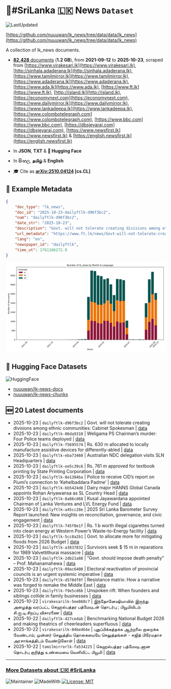 # 📄#SriLanka 🇱🇰 News `Dataset`

![LastUpdated](https://img.shields.io/badge/last_updated-2025--10--23_03:15:04-green)

[https://github.com/nuuuwan/lk_news/tree/data/data/lk_news](https://github.com/nuuuwan/lk_news/tree/data/data/lk_news)

A collection of lk_news documents.

- [**82,428** documents](https://github.com/nuuuwan/lk_news/tree/data/data/lk_news) (**1.2 GB**), from **2021-09-12** to **2025-10-23**, scraped from [https://www.virakesari.lk](https://www.virakesari.lk), [http://sinhala.adaderana.lk](http://sinhala.adaderana.lk), [https://www.tamilmirror.lk](https://www.tamilmirror.lk), [https://www.adaderana.lk](https://www.adaderana.lk), [https://www.ada.lk](https://www.ada.lk), [https://www.ft.lk](https://www.ft.lk), [http://island.lk](http://island.lk), [https://economynext.com](https://economynext.com), [https://www.dailymirror.lk](https://www.dailymirror.lk), [https://www.lankadeepa.lk](https://www.lankadeepa.lk), [https://www.colombotelegraph.com](https://www.colombotelegraph.com), [https://www.bbc.com](https://www.bbc.com), [https://dbsjeyaraj.com](https://dbsjeyaraj.com), [https://www.newsfirst.lk](https://www.newsfirst.lk) & [https://english.newsfirst.lk](https://english.newsfirst.lk)

- In **JSON**, **TXT** & **🤗 Hugging Face**

- In **සිංහල**, **தமிழ்** & **English**

- 🎓 Cite as **[arXiv:2510.04124](https://arxiv.org/abs/2510.04124) [cs.CL]**

## 📝 Example Metadata

```json
{
    "doc_type": "lk_news",
    "doc_id": "2025-10-23-dailyftlk-d96f3bc2",
    "num": "dailyftlk-d96f3bc2",
    "date_str": "2025-10-23",
    "description": "Govt. will not tolerate creating divisions among ethnic communities: Cabinet Spokesman",
    "url_metadata": "https://www.ft.lk/news/Govt-will-not-tolerate-creating-divisions-among-ethnic-communities-Cabinet-Spokesman/56-783341",
    "lang": "en",
    "newspaper_id": "dailyftlk",
    "time_ut": 1761166272.0
}
```

![Chart](https://raw.githubusercontent.com/nuuuwan/lk_news/refs/heads/data/data/lk_news/docs_by_month_and_lang.png)

## 🤗 Hugging Face Datasets

![HuggingFace](https://img.shields.io/badge/-HuggingFace-FDEE21?style=for-the-badge&logo=HuggingFace)

- [nuuuwan/lk-news-docs](https://huggingface.co/datasets/nuuuwan/lk-news-docs)
- [nuuuwan/lk-news-chunks](https://huggingface.co/datasets/nuuuwan/lk-news-chunks)

## 🆕 20 Latest documents

- 2025-10-23 | `dailyftlk-d96f3bc2` | Govt. will not tolerate creating divisions among ethnic communities: Cabinet Spokesman | [data](https://github.com/nuuuwan/lk_news/tree/data/data/lk_news/2020s/2025/2025-10-23-dailyftlk-d96f3bc2)
- 2025-10-23 | `dailyftlk-06da9310` | Weligama PS Chairman’s murder: Four Police teams deployed | [data](https://github.com/nuuuwan/lk_news/tree/data/data/lk_news/2020s/2025/2025-10-23-dailyftlk-06da9310)
- 2025-10-23 | `dailyftlk-f5695574` | Rs. 630 m allocated to locally manufacture assistive devices for differently-abled | [data](https://github.com/nuuuwan/lk_news/tree/data/data/lk_news/2020s/2025/2025-10-23-dailyftlk-f5695574)
- 2025-10-23 | `dailyftlk-eba73460` | Australian NDC delegation visits SLN Headquarters | [data](https://github.com/nuuuwan/lk_news/tree/data/data/lk_news/2020s/2025/2025-10-23-dailyftlk-eba73460)
- 2025-10-23 | `dailyftlk-ee5c39c6` | Rs. 761 m approved for textbook printing by State Printing Corporation | [data](https://github.com/nuuuwan/lk_news/tree/data/data/lk_news/2020s/2025/2025-10-23-dailyftlk-ee5c39c6)
- 2025-10-23 | `dailyftlk-8e1384ba` | Police to receive CID’s report on Piumi’s connection to ‘Kehelbaddara Padme’ | [data](https://github.com/nuuuwan/lk_news/tree/data/data/lk_news/2020s/2025/2025-10-23-dailyftlk-8e1384ba)
- 2025-10-23 | `dailyftlk-bb5424d8` | Dairy major HANNS Global Canada appoints Rohan Ariyawansa as SL Country Head | [data](https://github.com/nuuuwan/lk_news/tree/data/data/lk_news/2020s/2025/2025-10-23-dailyftlk-bb5424d8)
- 2025-10-23 | `dailyftlk-8a86cd68` | Kusal Jayawardana appointed Chairman of Lanka Ventures and LVL Energy Fund | [data](https://github.com/nuuuwan/lk_news/tree/data/data/lk_news/2020s/2025/2025-10-23-dailyftlk-8a86cd68)
- 2025-10-23 | `dailyftlk-a45cc28e` | 2025 Sri Lanka Barometer Survey Report launched: New insights on reconciliation, governance, and civic engagement | [data](https://github.com/nuuuwan/lk_news/tree/data/data/lk_news/2020s/2025/2025-10-23-dailyftlk-a45cc28e)
- 2025-10-23 | `dailyftlk-745f0e1f` | Rs. 1 b worth illegal cigarettes turned into clean energy at Western Power’s Waste-to-Energy facility | [data](https://github.com/nuuuwan/lk_news/tree/data/data/lk_news/2020s/2025/2025-10-23-dailyftlk-745f0e1f)
- 2025-10-23 | `dailyftlk-5cc8a2b1` | Govt. to allocate more for mitigating floods from 2026 Budget | [data](https://github.com/nuuuwan/lk_news/tree/data/data/lk_news/2020s/2025/2025-10-23-dailyftlk-5cc8a2b1)
- 2025-10-23 | `dailyftlk-a3837832` | Survivors seek $ 15 m in reparations for 1989 Valvettithurai massacre | [data](https://github.com/nuuuwan/lk_news/tree/data/data/lk_news/2020s/2025/2025-10-23-dailyftlk-a3837832)
- 2025-10-23 | `dailyftlk-2db21a88` | “Govt. should impose death penalty” – Prof. Mahanamahewa | [data](https://github.com/nuuuwan/lk_news/tree/data/data/lk_news/2020s/2025/2025-10-23-dailyftlk-2db21a88)
- 2025-10-23 | `dailyftlk-09ac6400` | Electoral reactivation of provincial councils is an urgent systemic imperative | [data](https://github.com/nuuuwan/lk_news/tree/data/data/lk_news/2020s/2025/2025-10-23-dailyftlk-09ac6400)
- 2025-10-23 | `dailyftlk-d578df8f` | Resistance matrix: How a narrative was forged to remake the Middle East | [data](https://github.com/nuuuwan/lk_news/tree/data/data/lk_news/2020s/2025/2025-10-23-dailyftlk-d578df8f)
- 2025-10-23 | `dailyftlk-f9e5cd6b` | Unspoken rift: When founders and siblings collide in family businesses | [data](https://github.com/nuuuwan/lk_news/tree/data/data/lk_news/2020s/2025/2025-10-23-dailyftlk-f9e5cd6b)
- 2025-10-22 | `virakesarilk-5ee860c7` | இந்தோனேஷியாவில் இருந்து அழைத்து வரப்பட்ட கெஹல்பத்தர பத்மேயுடன் தொடர்பு ; பியூமியிடம் சி.ஐ.டி.சிறப்பு விசாரணை | [data](https://github.com/nuuuwan/lk_news/tree/data/data/lk_news/2020s/2025/2025-10-22-virakesarilk-5ee860c7)
- 2025-10-22 | `dailyftlk-427cedab` | Benchmarking National Budget 2026 and making theatrics of cheerleaders superfluous | [data](https://github.com/nuuuwan/lk_news/tree/data/data/lk_news/2020s/2025/2025-10-22-dailyftlk-427cedab)
- 2025-10-22 | `virakesarilk-04bed64e` | புதுப்பிக்கத்தக்க ஆற்றலை குறைக்க வேண்டாம்; முன்னர் செலுத்திய தொகையையே செலுத்தங்கள் - சஜித் பிரேமதாச அரசாங்கத்திடம் வேண்டுகோள் | [data](https://github.com/nuuuwan/lk_news/tree/data/data/lk_news/2020s/2025/2025-10-22-virakesarilk-04bed64e)
- 2025-10-22 | `tamilmirrorlk-fa534225` | கெஹல்பத்தர பத்மேவுடனான தொடர்பு குறித்து உண்மையை வெளியிட்ட பியூமி | [data](https://github.com/nuuuwan/lk_news/tree/data/data/lk_news/2020s/2025/2025-10-22-tamilmirrorlk-fa534225)

---

### [More Datasets about 🇱🇰 #SriLanka](https://github.com/nuuuwan/lk_datasets)

![Maintainer](https://img.shields.io/badge/maintainer-nuuuwan-red)
![MadeWith](https://img.shields.io/badge/made_with-python-blue)
[![License: MIT](https://img.shields.io/badge/License-MIT-yellow.svg)](https://opensource.org/licenses/MIT)
